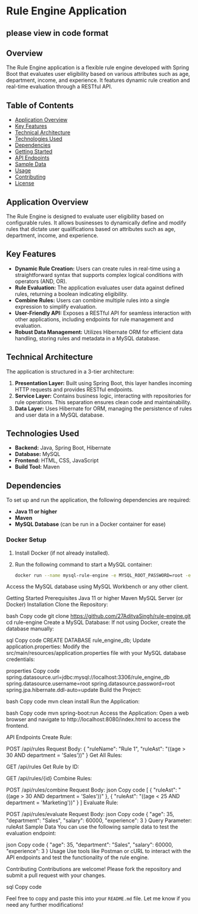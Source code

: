 # Rule Engine Application

## please view in code format

## Overview

The Rule Engine application is a flexible rule engine developed with Spring Boot that evaluates user eligibility based on various attributes such as age, department, income, and experience. It features dynamic rule creation and real-time evaluation through a RESTful API.

## Table of Contents

- [Application Overview](#application-overview)
- [Key Features](#key-features)
- [Technical Architecture](#technical-architecture)
- [Technologies Used](#technologies-used)
- [Dependencies](#dependencies)
- [Getting Started](#getting-started)
- [API Endpoints](#api-endpoints)
- [Sample Data](#sample-data)
- [Usage](#usage)
- [Contributing](#contributing)
- [License](#license)

## Application Overview

The Rule Engine is designed to evaluate user eligibility based on configurable rules. It allows businesses to dynamically define and modify rules that dictate user qualifications based on attributes such as age, department, income, and experience.

## Key Features

- **Dynamic Rule Creation:** Users can create rules in real-time using a straightforward syntax that supports complex logical conditions with operators (AND, OR).
- **Rule Evaluation:** The application evaluates user data against defined rules, returning a boolean indicating eligibility.
- **Combine Rules:** Users can combine multiple rules into a single expression to simplify evaluation.
- **User-Friendly API:** Exposes a RESTful API for seamless interaction with other applications, including endpoints for rule management and evaluation.
- **Robust Data Management:** Utilizes Hibernate ORM for efficient data handling, storing rules and metadata in a MySQL database.

## Technical Architecture

The application is structured in a 3-tier architecture:

1. **Presentation Layer:** Built using Spring Boot, this layer handles incoming HTTP requests and provides RESTful endpoints.
2. **Service Layer:** Contains business logic, interacting with repositories for rule operations. This separation ensures clean code and maintainability.
3. **Data Layer:** Uses Hibernate for ORM, managing the persistence of rules and user data in a MySQL database.

## Technologies Used

- **Backend:** Java, Spring Boot, Hibernate
- **Database:** MySQL
- **Frontend:** HTML, CSS, JavaScript
- **Build Tool:** Maven

## Dependencies

To set up and run the application, the following dependencies are required:

- **Java 11 or higher**
- **Maven**
- **MySQL Database** (can be run in a Docker container for ease)

### Docker Setup

1. Install Docker (if not already installed).
2. Run the following command to start a MySQL container:

   ```bash
   docker run --name mysql-rule-engine -e MYSQL_ROOT_PASSWORD=root -e MYSQL_DATABASE=rule_engine_db -p 3306:3306 -d mysql:latest
Access the MySQL database using MySQL Workbench or any other client.

Getting Started
Prerequisites
Java 11 or higher
Maven
MySQL Server (or Docker)
Installation
Clone the Repository:

bash
Copy code
git clone https://github.com/27AdityaSingh/rule-engine.git
cd rule-engine
Create a MySQL Database: If not using Docker, create the database manually:

sql
Copy code
CREATE DATABASE rule_engine_db;
Update application.properties: Modify the src/main/resources/application.properties file with your MySQL database credentials:

properties
Copy code
spring.datasource.url=jdbc:mysql://localhost:3306/rule_engine_db
spring.datasource.username=root
spring.datasource.password=root
spring.jpa.hibernate.ddl-auto=update
Build the Project:

bash
Copy code
mvn clean install
Run the Application:

bash
Copy code
mvn spring-boot:run
Access the Application: Open a web browser and navigate to http://localhost:8080/index.html to access the frontend.

API Endpoints
Create Rule:

POST /api/rules
Request Body: { "ruleName": "Rule 1", "ruleAst": "((age > 30 AND department = 'Sales'))" }
Get All Rules:

GET /api/rules
Get Rule by ID:

GET /api/rules/{id}
Combine Rules:

POST /api/rules/combine
Request Body:
json
Copy code
[
  { "ruleAst": "((age > 30 AND department = 'Sales'))" },
  { "ruleAst": "((age < 25 AND department = 'Marketing'))" }
]
Evaluate Rule:

POST /api/rules/evaluate
Request Body:
json
Copy code
{
  "age": 35,
  "department": "Sales",
  "salary": 60000,
  "experience": 3
}
Query Parameter: ruleAst
Sample Data
You can use the following sample data to test the evaluation endpoint:

json
Copy code
{
  "age": 35,
  "department": "Sales",
  "salary": 60000,
  "experience": 3
}
Usage
Use tools like Postman or cURL to interact with the API endpoints and test the functionality of the rule engine.

Contributing
Contributions are welcome! Please fork the repository and submit a pull request with your changes.

sql
Copy code

Feel free to copy and paste this into your `README.md` file. Let me know if you need any further modifications!





